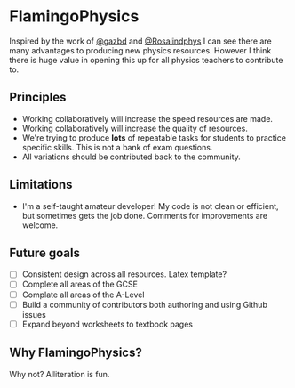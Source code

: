 # FlamingoPhysics

Inspired by the work of [@gazbd](https://twitter.com/gazbd) and [@Rosalindphys](https://twitter.com/Rosalindphys) I can see there are many advantages to producing new physics resources. However I think there is huge value in opening this up for all physics teachers to contribute to.

## Principles

* Working collaboratively will increase the speed resources are made.
* Working collaboratively will increase the quality of resources.
* We're trying to produce **lots** of repeatable tasks for students to practice specific skills. This is not a bank of exam questions.
* All variations should be contributed back to the community.

## Limitations

* I'm a self-taught amateur developer! My code is not clean or efficient, but sometimes gets the job done. Comments for improvements are welcome.

## Future goals

- [ ] Consistent design across all resources. Latex template?
- [ ] Complete all areas of the GCSE
- [ ] Complate all areas of the A-Level
- [ ] Build a community of contributors both authoring and using Github issues
- [ ] Expand beyond worksheets to textbook pages

## Why FlamingoPhysics?

Why not? Alliteration is fun.
